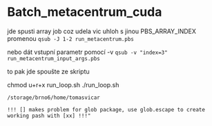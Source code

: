 # Batch_metacentrum_cuda


jde spusti array job coz udela vic uhloh s jinou PBS_ARRAY_INDEX promenou
```qsub -J 1-2 run_metacentrum.pbs```

nebo dát vstupní parametr pomocí -v
```qsub -v "index=3" run_metacentrum_input_args.pbs```

to pak jde spoušte ze skriptu

chmod u+r+x run_loop.sh
./run_loop.sh


```/storage/brno6/home/tomasvicar```


```!!! [] makes problem for glob package, use glob.escape to create working pash with [xx] !!!"```
